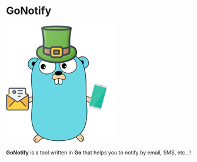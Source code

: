 # GoNotify

![GoNotify](https://github.com/fallais/gonotify/blob/master/assets/gonotify.png)

**GoNotify** is a tool written in **Go** that helps you to notify by email, SMS, etc.. !
